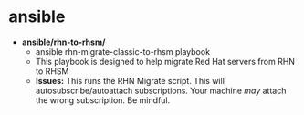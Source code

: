 # ansible

* **ansible/rhn-to-rhsm/**
  * ansible rhn-migrate-classic-to-rhsm playbook
  * This playbook is designed to help migrate Red Hat servers from RHN to RHSM
  * **Issues:**  This runs the RHN Migrate script.  This will autosubscribe/autoattach subscriptions. Your machine _may_ attach the wrong subscription.  Be mindful.
